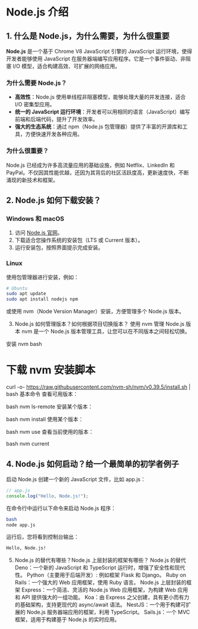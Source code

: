 # Node.js 介绍

## 1. 什么是 Node.js，为什么需要，为什么很重要

**Node.js** 是一个基于 Chrome V8 JavaScript 引擎的 JavaScript 运行环境，使得开发者能够使用 JavaScript 在服务器端编写应用程序。它是一个事件驱动、非阻塞 I/O 模型，适合构建高效、可扩展的网络应用。

### 为什么需要 Node.js？

- **高效性**：Node.js 使用单线程非阻塞模型，能够处理大量的并发连接，适合 I/O 密集型应用。
- **统一的 JavaScript 运行环境**：开发者可以用相同的语言（JavaScript）编写前端和后端代码，提升了开发效率。
- **强大的生态系统**：通过 npm（Node.js 包管理器）提供了丰富的开源库和工具，方便快速开发各种应用。

### 为什么很重要？

Node.js 已经成为许多高流量应用的基础设施，例如 Netflix、LinkedIn 和 PayPal。不仅因其性能优越，还因为其背后的社区活跃度高，更新速度快，不断涌现的新技术和框架。

## 2. Node.js 如何下载安装？

### Windows 和 macOS

1. 访问 [Node.js 官网](https://nodejs.org)。
2. 下载适合您操作系统的安装包（LTS 或 Current 版本）。
3. 运行安装包，按照界面提示完成安装。

### Linux

使用包管理器进行安装，例如：

```bash  
# Ubuntu  
sudo apt update  
sudo apt install nodejs npm
```
或使用 nvm（Node Version Manager）安装，方便管理多个 Node.js 版本。

3. Node.js 如何管理版本？如何根据项目切换版本？
使用 nvm 管理 Node.js 版本
nvm 是一个 Node.js 版本管理工具，让您可以在不同版本之间轻松切换。

安装 nvm
bash
# 下载 nvm 安装脚本
curl -o- https://raw.githubusercontent.com/nvm-sh/nvm/v0.39.5/install.sh | bash
基本命令
查看可用版本：

bash
nvm ls-remote
安装某个版本：

bash
nvm install <version>
使用某个版本：

bash
nvm use <version>
查看当前使用的版本：

bash
nvm current
## 4. Node.js 如何启动？给一个最简单的初学者例子
启动 Node.js
创建一个新的 JavaScript 文件，比如 app.js：

```javascript
// app.js
console.log("Hello, Node.js!");
```
在命令行中运行以下命令来启动 Node.js 程序：
```bash
bash
node app.js
```
运行后，您将看到控制台输出：

```bash
Hello, Node.js!
```

5. Node.js 的替代有哪些？Node.js 上层封装的框架有哪些？
Node.js 的替代
Deno：一个新的 JavaScript 和 TypeScript 运行时，增强了安全性和现代性。
Python（主要用于后端开发）: 例如框架 Flask 和 Django。
Ruby on Rails：一个强大的 Web 应用框架，使用 Ruby 语言。
Node.js 上层封装的框架
Express：一个简洁、灵活的 Node.js Web 应用框架，为构建 Web 应用和 API 提供强大的一组功能。
Koa：由 Express 之父创建，具有更小而有力的基础架构，支持更现代的 async/await 语法。
NestJS：一个用于构建可扩展的 Node.js 服务器端应用的框架，利用 TypeScript。
Sails.js：一个 MVC 框架，适用于构建基于 Node.js 的实时应用。
